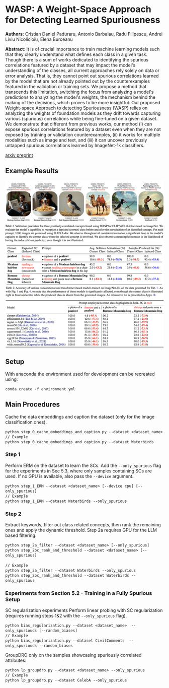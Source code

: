 # WASP: A Weight-Space Approach for Detecting Learned Spuriousness

**Authors**: Cristian Daniel Paduraru, Antonio Barbalau, Radu Filipescu, Andrei Liviu Nicolicioiu, Elena Burceanu 

**Abstract**: It is of crucial importance to train machine learning models such that they clearly understand what defines each class in a given task. Though there is a sum of works dedicated to identifying the spurious correlations featured by a dataset that may impact the model's understanding of the classes, all current approaches rely solely on data or error analysis. That is, they cannot point out spurious correlations learned by the model that are not already pointed out by the counterexamples featured in the validation or training sets. We propose a method that transcends this limitation, switching the focus from analyzing a model's predictions to analyzing the model's weights, the mechanism behind the making of the decisions, which proves to be more insightful. Our proposed Weight-space Approach to detecting Spuriousness (WASP) relies on analyzing the weights of foundation models as they drift towards capturing various (spurious) correlations while being fine-tuned on a given dataset. We demonstrate that different from previous works, our method (i) can expose spurious correlations featured by a dataset even when they are not exposed by training or validation counterexamples, (ii) it works for multiple modalities such as image and text, and (iii) it can uncover previously untapped spurious correlations learned by ImageNet-1k classifiers.

[arxiv preprint](https://arxiv.org/abs/2410.18970)

## Example Results

![Figure 1](./images/Figure_4.png "")
![Table 1](./images/Table_1.png "")
![Table 2](./images/Table_2.png "")


## Setup

With anaconda the environment used for development can be recreated using:

```
conda create -f environment.yml
```


<!-- ## Data Collecton

Instructions for downloading and preprocessing data will be made available in the next update. -->

## Main Procedures

Cache the data embeddings and caption the dataset (only for the image classification ones).
```
python step_0_cache_embeddings_and_caption.py --dataset <dataset_name>
// Example
python step_0_cache_embeddings_and_caption.py --dataset Waterbirds
```

### Step 1
Perform ERM on the dataset to learn the SCs. Add the `--only_spurious` flag for the experiments in Sec 5.3, where only samples containing SCs are used. If no GPU is available, also pass the `--device` argument.
```
python step_1_ERM --dataset <dataset_name> [--device cpu] [--only_spurious]
// Example
python step_1_ERM --dataset Waterbirds --only_spurious
```
### Step 2
Extract keywords, filter out class related concepts, then rank the remaining ones and apply the dynamic threshold. Step 2a requires GPU for the LLM based filtering.
```
python step_2a_filter --dataset <dataset_name> [--only_spurious] 
python step_2bc_rank_and_threshold --dataset <dataset_name> [--only_spurious]

// Example
python step_2a_filter --dataset Waterbirds --only_spurious 
python step_2bc_rank_and_threshold --dataset Waterbirds --only_spurious
```

### Experiments from Section 5.2 - Training in a Fully Spurious Setup
SC regularization experiments
Perform linear probing with SC regularization (requires running steps 1&2 with the `--only_spurious` flag).

```
python bias_regularization.py --dataset <dataset_name>  --only_spuriouds [--random_biases]
// Example 
python bias_regularization.py --dataset CivilComments  --only_spuriouds --random_biases
```

GroupDRO only on the samples showcasing spuriously correlated attributes:
```
python lp_groupdro.py --dataset <dataset_name> --only_spurious
// Example
python lp_groupdro.py --dataset CelebA --only_spurious
```

